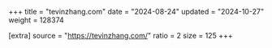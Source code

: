 +++
title = "tevinzhang.com"
date = "2024-08-24"
updated = "2024-10-27"
weight = 128374

[extra]
source = "https://tevinzhang.com/"
ratio = 2
size = 125
+++
